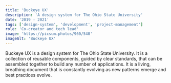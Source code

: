 ```yaml
---
title: 'Buckeye UX'
description: 'A design system for The Ohio State University'
date: '2019 - 2021'
tags: ['design-system', 'development', 'project-management']
role: 'Co-creator and tech lead'
image: 'https://picsum.photos/960/540'
imageAlt: 'Buckeye UX'
---
```


Buckeye UX is a design system for The Ohio State University. It is a collection of reusable components, guided by clear standards, that can be assembled together to build any number of applications. It is a living, breathing document that is constantly evolving as new patterns emerge and best practices evolve.

